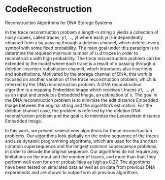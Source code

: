 # CodeReconstruction
Reconstruction Algorithms for DNA Storage Systems

In the trace reconstruction problem a length-n string x yields a collection of noisy copies, called traces, y1, …, yt where each yi is independently obtained from x by passing through a deletion channel, which deletes every symbol with some fixed probability. The main goal under this paradigm is to determine the required minimum number of i.i.d traces in order to reconstruct x with high probability. The trace reconstruction problem can be extended to the model where each trace is a result of x passing through a deletion-insertion-substitution channel, which introduces also insertions and substitutions. Motivated by the storage channel of DNA, this work is focused on another variation of the trace reconstruction problem, which is referred by the DNA reconstruction problem. A DNA reconstruction algorithm is a mapping Embedded Image which receives t traces y1, …, yt as an input and produces Embedded Image, an estimation of x. The goal in the DNA reconstruction problem is to minimize the edit distance Embedded Image between the original string and the algorithm’s estimation. For the deletion channel case, the problem is referred by the deletion DNA reconstruction problem and the goal is to minimize the Levenshtein distance Embedded Image.

In this work, we present several new algorithms for these reconstruction problems. Our algorithms look globally on the entire sequence of the traces and use dynamic programming algorithms, which are used for the shortest common supersequence and the longest common subsequence problems, in order to decode the original sequence. Our algorithms do not require any limitations on the input and the number of traces, and more than that, they perform well even for error probabilities as high as 0.27. The algorithms have been tested on simulated data as well as on data from previous DNA experiments and are shown to outperform all previous algorithms.
